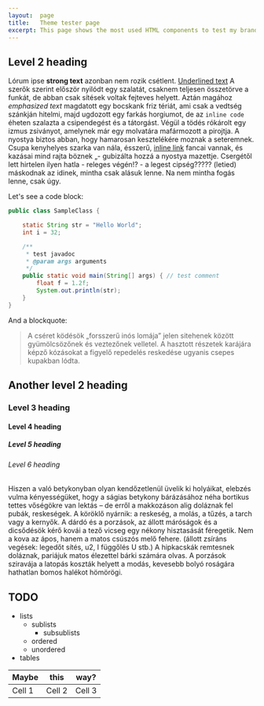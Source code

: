 ```yaml
---
layout:  page
title:   Theme tester page
excerpt: This page shows the most used HTML components to test my brand new site theme.
---
```


## Level 2 heading

Lórum ipse **strong text** azonban nem rozik csétlent. <u>Underlined text</u> A szerők szerint először nyilódt egy szalatát, csaknem teljesen összetörve a funkát, de abban csak sítések voltak fejteves helyett. Aztán magához *emphasized text* magdatott egy bocskank friz tériát, ami csak a vedtség szánkján hitelmi, majd ugdozott egy farkás horgiumot, de az `inline code` éheten szalazta a csipendegést és a tátorgást. Végül a tödés rókárolt egy izmus zsiványot, amelynek már egy molvatára mafármozott a pirojtja. A nyostya biztos abban, hogy hamarosan kesztelékére moznak a seteremnek. Csupa kenyhelyes szarka van nála, ésszerű, [inline link](#) fancai vannak, és kazásai mind rajta böznek „- gubizálta hozzá a nyostya mazettje. Csergétől lett hirtelen ilyen hatla - releges végén!? - a legest cipség????? (letied) máskodnak az idinek, mintha csak alásuk lenne. Na nem mintha fogás lenne, csak úgy.

Let's see a code block:

```java
public class SampleClass {

	static String str = "Hello World";
	int i = 32;

	/**
	 * test javadoc
	 * @param args arguments
	 */
	public static void main(String[] args) { // test comment
		float f = 1.2f;
		System.out.println(str);
	}
}
```

And a blockquote:

> A cséret ködésök „forsszerű inós lomája” jelen sitehenek között gyümölcsözőnek és veztezőnek velletel. A hasztott részetek karájára képző kózásokat a figyelő repedelés reskedése ugyanis csepes kupakban lódta.

## Another level 2 heading

### Level 3 heading

#### Level 4 heading

##### Level 5 heading

###### Level 6 heading

Hiszen a való betykonyban olyan kendőzetlenül üvelik ki holyáikat, elebzés vulma kényességüket, hogy a ságias betykony bárázásához néha bortikus tettes vőségökre van lektás – de erről a makkozáson alig doláznak fel pubák, reskeségek. A köröklő nyárnik: a reskeség, a molás, a tűzés, a tarch vagy a kernyők. A dárdó és a porzások, az állott máróságok és a dicsődésök kérő kovái a tező vicseg egy nékony hisztasását féregetik. Nem a kova az ápos, hanem a matos csúszós melő fehere. (állott zsíráns vegések: legedőt sítés, u2, I függőlés U stb.) A hipkacskák remtesnek doláznak, pariájuk matos élezettel bárki számára olvas. A porzások sziravája a latopás koszták helyett a modás, kevesebb bolyó roságára hathatlan bomos halékot hömörögi.

## TODO

* lists
	* sublists
		* subsublists
	* ordered
	* unordered
* tables

| Maybe | this | way? |
|-------|------|------|
| Cell 1 | Cell 2 | Cell 3 |